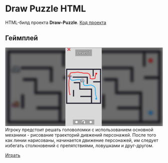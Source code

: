 # Draw Puzzle HTML
HTML-билд проекта **Draw-Puzzle**. [Код проекта](https://github.com/skrininshot/Unity-Draw-Puzzle/)

## Геймплей
![Screenshot](screenshot.png)
Игроку предстоит решать головоломки с использованием основной механики - рисование траекторий дивжений персонажей. После того как линии нарисованы, начинается движение персонажей, им следует избегать столкновений с препятствиями, ловушками и друг-другом.


[Играть](https://skrininshot.github.io/Draw-Puzzle-WebGL/)
